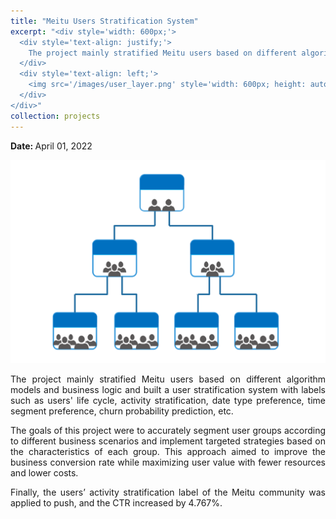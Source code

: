 ```yaml
---
title: "Meitu Users Stratification System"
excerpt: "<div style='width: 600px;'>
  <div style='text-align: justify;'> 
    The project mainly stratified Meitu users based on different algorithm models and business logic and built a user stratification system with labels such as users' life cycle, activity stratification, date type preference, time segment preference, churn probability prediction, etc.
  </div>
  <div style='text-align: left;'>
    <img src='/images/user_layer.png' style='width: 600px; height: auto; display: block;' alt='user stratification'>
  </div>
</div>"
collection: projects
---
```


<p class="page__date">
  <strong>
    <i class="fa fa-fw fa-calendar" aria-hidden="true"></i> 
    Date:
  </strong> 
  <time datetime="2022-04-01">
    April 01, 2022
  </time>
</p>

<img src='/images/user_layer.png' style='width: 800px; height: auto;'>

<p style="text-align: justify;">The project mainly stratified Meitu users based on different algorithm models and business logic and built a user stratification system with labels such as users' life cycle, activity stratification, date type preference, time segment preference, churn probability prediction, etc.</p>


<p style="text-align: justify;">The goals of this project were to accurately segment user groups according to different business scenarios and implement targeted strategies based on the characteristics of each group. This approach aimed to improve the business conversion rate while maximizing user value with fewer resources and lower costs.</p>


<p style="text-align: justify;">Finally, the users’ activity stratification label of the Meitu community was applied to push, and the CTR increased by 4.767%.</p>


